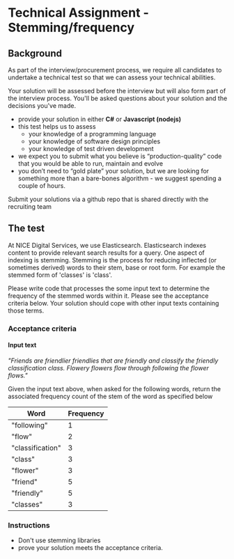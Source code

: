 # Technical Assignment - Stemming/frequency

## Background

As part of the interview/procurement process, we require all candidates to undertake a technical test so that we can assess your technical abilities.

Your solution will be assessed before the interview but will also form part of the interview process. You'll be asked questions about your solution and the decisions you've made.

- provide your solution in either **C#** or **Javascript (nodejs)**
- this test helps us to assess
  - your knowledge of a programming language
  - your knowledge of software design principles
  - your knowledge of test driven development
- we expect you to submit what you believe is “production-quality” code that you would be able to run, maintain and evolve
- you don’t need to “gold plate” your solution, but we are looking for something more than a bare-bones algorithm - we suggest spending a couple of hours.

Submit your solutions via a github repo that is shared directly with the recruiting team

## The test

At NICE Digital Services, we use Elasticsearch. Elasticsearch indexes content to provide relevant search results for a query. One aspect of indexing is stemming. Stemming is the process for reducing inflected (or sometimes derived) words to their stem, base or root form. For example the stemmed form of 'classes' is 'class'.

Please write code that processes the some input text to determine the frequency of the stemmed words within it.  Please see the acceptance criteria below. Your solution should cope with other input texts containing those terms.


### Acceptance criteria

#### Input text

*"Friends are friendlier friendlies that are friendly and classify the friendly classification class. Flowery flowers flow through following the flower flows."*

Given the input text above, when asked for the following words, return the associated frequency count of the stem of the word as specified below

| Word             | Frequency |
|------------------|---------- |
| "following"      | 1         |
| "flow"           | 2         |
| "classification" | 3         |
| "class"          | 3         |
| "flower"         | 3         |
| "friend"         | 5         |
| "friendly"       | 5         |
| "classes"        | 3         |

### Instructions

- Don't use stemming libraries
- prove your solution meets the acceptance criteria.
